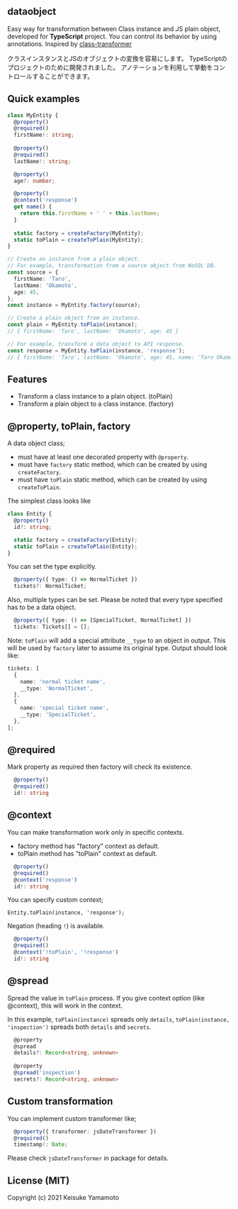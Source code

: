 dataobject
------------

Easy way for transformation between Class instance and JS plain object, developed for **TypeScript** project.
You can control its behavior by using annotations.
Inspired by [class-transformer](https://github.com/typestack/class-transformer)

クラスインスタンスとJSのオブジェクトの変換を容易にします。
TypeScriptのプロジェクトのために開発されました。
アノテーションを利用して挙動をコントロールすることができます。


## Quick examples

```typescript
class MyEntity {
  @property()
  @required()
  firstName!: string;
  
  @property()
  @required()
  lastName!: string;

  @property()
  age?: number;

  @property()
  @context('response')
  get name() {
    return this.firstName + ' ' + this.lastName;
  }
  
  static factory = createFactory(MyEntity);
  static toPlain = createToPlain(MyEntity);
}

// Create an instance from a plain object.
// For example, transformation from a source object from NoSQL DB.
const source = {
  firstName: 'Taro',
  lastName: 'Okamoto',
  age: 45,
};
const instance = MyEntity.factory(source);

// Create a plain object from an instance.
const plain = MyEntity.toPlain(instance);
// { firstName: 'Taro', lastName: 'Okamoto', age: 45 }

// For example, transform a data object to API response.
const response = MyEntity.toPlain(instance, 'response');
// { firstName: 'Taro', lastName: 'Okamoto', age: 45, name: 'Taro Okamoto' }
``` 

## Features

- Transform a class instance to a plain object. (toPlain)
- Transform a plain object to a class instance. (factory)

## @property, toPlain, factory

A data object class;
- must have at least one decorated property with `@property`.
- must have `factory` static method, which can be created by using `createFactory`.
- must have `toPlain` static method, which can be created by using `createToPlain`.

The simplest class looks like
```typescript
class Entity {
  @property()
  id?: string;

  static factory = createFactory(Entity);
  static toPlain = createToPlain(Entity); 
}
```

You can set the type explicitly.

```typescript
  @property({ type: () => NormalTicket })
  tickets?: NormalTicket;
```

Also, multiple types can be set. Please be noted that every type specified has to be a data object.

```typescript
  @property({ type: () => [SpecialTicket, NormalTicket] })
  tickets: Tickets[] = [];
```

Note: `toPlain` will add a special attribute `__type` to an object in output.
This will be used by `factory` later to assume its original type.
Output should look like:

```typescript
tickets: [
  {
    name: 'normal ticket name',
    __type: 'NormalTicket',
  },
  {
    name: 'special ticket name',
    __type: 'SpecialTicket',
  },
];
```


## @required

Mark property as required then factory will check its existence.

```typescript
  @property()
  @required()
  id!: string
```

## @context

You can make transformation work only in specific contexts.
- factory method has "factory" context as default.
- toPlain method has "toPlain" context as default.

```typescript
  @property()
  @required()
  @context('response')
  id!: string
```

You can specify custom context;
```
Entity.toPlain(instance, 'response');
```

Negation (heading `!`) is available.
```typescript
  @property()
  @required()
  @context('!toPlain', '!response')
  id!: string
```

## @spread

Spread the value in `toPlain` process. If you give context option (like @context), this will work in the context.

In this example, `toPlain(instance)` spreads only `details`, `toPlain(instance, 'inspection')` spreads both `details` and `secrets`.

```typescript
  @property
  @spread
  details?: Record<string, unknown>
  
  @property
  @spread('inspection')
  secrets?: Record<string, unknown>
```


## Custom transformation

You can implement custom transformer like;
```typescript
  @property({ transformer: jsDateTransformer })
  @required()
  timestamp!: Date;
```

Please check `jsDateTransformer` in package for details.

## License (MIT)

Copyright (c) 2021 Keisuke Yamamoto

